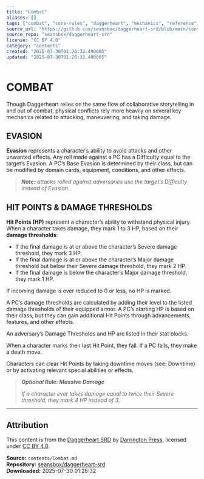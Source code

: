 ```yaml
---
title: "Combat"
aliases: []
tags: ["combat", "core-rules", "daggerheart", "mechanics", "reference", "rules", "srd", "system", "ttrpg"]
source_url: "https://github.com/seansbox/daggerheart-srd/blob/main/contents/Combat.md"
source_repo: "seansbox/daggerheart-srd"
license: "CC BY 4.0"
category: "contents"
created: "2025-07-30T01:26:32.490005"
updated: "2025-07-30T01:26:32.490005"
---
```


# COMBAT

Though Daggerheart relies on the same flow of collaborative storytelling in and out of combat, physical conflicts rely more heavily on several key mechanics related to attacking, maneuvering, and taking damage.

## EVASION

**Evasion** represents a character’s ability to avoid attacks and other unwanted effects. Any roll made against a PC has a Difficulty equal to the target’s Evasion. A PC’s Base Evasion is determined by their class, but can be modified by domain cards, equipment, conditions, and other effects.

> ***Note:*** *attacks rolled against adversaries use the target’s Difficulty instead of Evasion.*

## HIT POINTS & DAMAGE THRESHOLDS

**Hit Points (HP)** represent a character’s ability to withstand physical injury. When a character takes damage, they mark 1 to 3 HP, based on their **damage thresholds**:

- If the final damage is at or above the character’s Severe damage threshold, they mark 3 HP.
- If the final damage is at or above the character’s Major damage threshold but below their Severe damage threshold, they mark 2 HP.
- If the final damage is below the character’s Major damage threshold, they mark 1 HP.

If incoming damage is ever reduced to 0 or less, no HP is marked.

A PC’s damage thresholds are calculated by adding their level to the listed damage thresholds of their equipped armor. A PC’s starting HP is based on their class, but they can gain additional Hit Points through advancements, features, and other effects.

An adversary’s Damage Thresholds and HP are listed in their stat blocks.

When a character marks their last Hit Point, they fall. If a PC falls, they make a death move.

Characters can clear Hit Points by taking downtime moves (see: Downtime) or by activating relevant special abilities or effects.

> ***Optional Rule: Massive Damage***
>
> *If a character ever takes damage equal to twice their Severe threshold, they mark 4 HP instead of 3.*

---

## Attribution

This content is from the [Daggerheart SRD](https://github.com/seansbox/daggerheart-srd/blob/main/contents/Combat.md) by [Darrington Press](https://darringtonpress.com/), licensed under [CC BY 4.0](https://creativecommons.org/licenses/by/4.0/).

**Source:** `contents/Combat.md`  
**Repository:** [seansbox/daggerheart-srd](https://github.com/seansbox/daggerheart-srd)  
**Downloaded:** 2025-07-30 01:26:32

